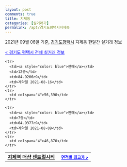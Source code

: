 ```yaml
---
layout: post
comments: true
title: 지제동
categories: [실거래가]
permalink: /apt/경기도평택시지제동
---
```


2021년 09월 06일 기준, <a href="/apt/경기도평택시">경기도평택시</a> 지제동 한달간 실거래 정보

<a style="color: blue;" href="/apt/경기도평택시">< 경기도 평택시 전체 실거래 정보</a>
<!---- start ---->
<table>
  <tr>
    <td colspan="4" style="font-weight: bold;"><a href="/apt/경기도평택시지제동지제역더샵센트럴시티">지제역 더샵 센트럴시티</a> &nbsp;&nbsp;&nbsp; <a style="color: blue; font-size: smaller;" href="/apt/경기도평택시지제동지제역더샵센트럴시티">면적별 최고가 ></a></td>
  </tr>
    
    <tr>
      <td><a style="color: blue">전매</a></td>
      <td>12층</td>
      <td>84.9206㎡</td>
      <td>계약일 2021-08-16</td>
    </tr>
    <tr>
      <td colspan="4">56,390</td>
    </tr>
      
    <tr>
      <td><a style="color: blue">전매</a></td>
      <td>7층</td>
      <td>64.9377㎡</td>
      <td>계약일 2021-08-09</td>
    </tr>
    <tr>
      <td colspan="4">46,870</td>
    </tr>
      
</table>
<!---- end ---->
    